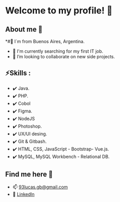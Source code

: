 <img src="https://media3.giphy.com/media/pOEbLRT4SwD35IELiQ/giphy.gif?cid=790b76112f517b9b6c6633c4c6d36ff8f8dc25605217fa4c&amp;rid=giphy.gif&amp;ct=g" alt="Coding Artificial Intelligence GIF by Matthew Butler" style="width: 900px; height: 300px; left: 0px; top: 0px; opacity: 0;">

# Welcome to my profile! 👋
 
## About me 👀
*#📍  I´m from Buenos Aires, Argentina.
* 💼 I'm currently searching for my first IT job.
* 👯 I’m looking to collaborate on new side projects.

## ⚡Skills :


* ✔️ Java.
* ✔️ PHP.
* ✔️ Cobol
* ✔️ Figma.
* ✔️ NodeJS
* ✔️ Photoshop.
* ✔️ UX/UI desing.
* ✔️ Git & Gitbash.
* ✔️ HTML, CSS, JavaScript - Bootstrap- Vue.js.
* ✔️ MySQL, MySQL Workbench - Relational DB.

## Find me here 📧 

* 📫 93lucas.gb@gmail.com<br>
* 💬 [LinkedIn](https://www.linkedin.com/in/lucas-buela-6660b5197/) 

<!--
**LucasBuela/LucasBuela** is a ✨ _special_ ✨ repository because its `README.md` (this file) appears on your GitHub profile.

Here are some ideas to get you started:

- 🔭 I’m currently working on ...
- 🌱 I’m currently learning ...
- 👯 I’m looking to collaborate on new siide projects.
- 🤔 I’m looking for help with ...
- 💬 Ask me about ...
- 📫 How to reach me: ...
- 😄 Pronouns: ...
- ⚡ Fun fact: ...
-->
